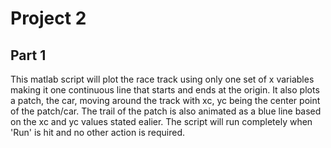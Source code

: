 # Project 2
## Part 1
This matlab script will plot the race track using only one set of x variables making it one continuous line that starts and ends at the origin.
It also plots a patch, the car, moving around the track with xc, yc being the center point of the patch/car.
The trail of the patch is also animated as a blue line based on the xc and yc values stated ealier.
The script will run completely when 'Run' is hit and no other action is required.

